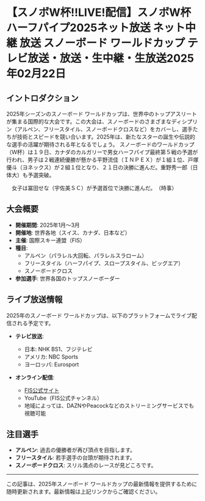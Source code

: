 # 【スノボW杯!!LIVE!配信】スノボW杯ハーフパイプ2025ネット放送 ネット中継 放送 スノーボード ワールドカップ テレビ放送・放送・生中継・生放送2025年02月22日

## イントロダクション
2025年シーズンのスノーボード ワールドカップは、世界中のトップアスリートが集まる国際的な大会です。この大会は、スノーボードのさまざまなディシプリン（アルペン、フリースタイル、スノーボードクロスなど）をカバーし、選手たちが技術とスピードを競い合います。2025年は、新たなスターの誕生や伝説的な選手の活躍が期待される年となるでしょう。
スノーボードのワールドカップ（Ｗ杯）は１９日、カナダのカルガリーで男女ハーフパイプ最終第５戦の予選が行われ、男子は２戦連続優勝が懸かる平野流佳（ＩＮＰＥＸ）が１組１位、戸塚優斗（ヨネックス）が２組１位となり、２１日の決勝に進んだ。重野秀一郎（日体大）も予選突破。

　女子は冨田せな（宇佐美ＳＣ）が予選首位で決勝に進んだ。　（時事）

## 大会概要
- **開催期間**: 2025年1月～3月
- **開催地**: 世界各地（スイス、カナダ、日本など）
- **主催**: 国際スキー連盟（FIS）
- **種目**: 
  - アルペン（パラレル大回転、パラレルスラローム）
  - フリースタイル（ハーフパイプ、スロープスタイル、ビッグエア）
  - スノーボードクロス
- **参加選手**: 世界各国のトップスノーボーダー

## ライブ放送情報
2025年のスノーボード ワールドカップは、以下のプラットフォームでライブ配信される予定です。

- **テレビ放送**:
  - 日本: NHK BS1、フジテレビ
  - アメリカ: NBC Sports
  - ヨーロッパ: Eurosport

- **オンライン配信**:
  - [FIS公式サイト](https://www.fis-ski.com)
  - YouTube（FIS公式チャンネル）
  - 地域によっては、DAZNやPeacockなどのストリーミングサービスでも視聴可能

## 注目選手
- **アルペン**: 過去の優勝者が再び頂点を目指します。
- **フリースタイル**: 若手選手の台頭が期待されます。
- **スノーボードクロス**: スリル満点のレースが見どころです。



---

この記事は、2025年スノーボード ワールドカップの最新情報を提供するために随時更新されます。最新情報は上記リンクからご確認ください。